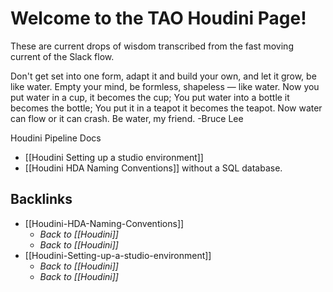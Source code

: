 # Welcome to the TAO Houdini Page!

These are current drops of wisdom transcribed from the fast moving current of the Slack flow. 

Don't get set into one form, adapt it and build your own, and let it grow, be like water. Empty your mind, be formless, shapeless — like water. Now you put water in a cup, it becomes the cup; You put water into a bottle it becomes the bottle; You put it in a teapot it becomes the teapot. Now water can flow or it can crash. Be water, my friend.
-Bruce Lee

Houdini Pipeline Docs
* [[Houdini Setting up a studio environment]]
* [[Houdini HDA Naming Conventions]] without a SQL database.
## Backlinks
* [[Houdini-HDA-Naming-Conventions]]
	* *Back to [[Houdini]]*
	* *Back to [[Houdini]]*
* [[Houdini-Setting-up-a-studio-environment]]
	* *Back to [[Houdini]]*
	* *Back to [[Houdini]]*

